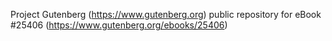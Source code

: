 Project Gutenberg (https://www.gutenberg.org) public repository for eBook #25406 (https://www.gutenberg.org/ebooks/25406)
